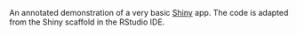 An annotated demonstration of a very basic [Shiny](http://shiny.rstudio.com/) app. The code is adapted from the Shiny scaffold in the RStudio IDE.

